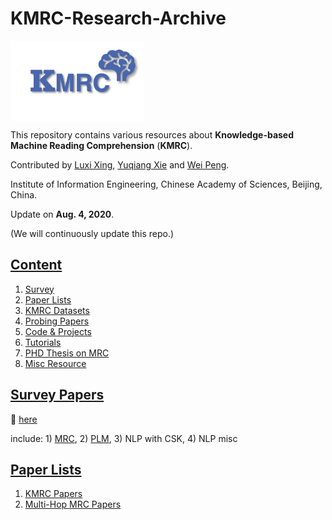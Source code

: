 # KMRC-Research-Archive
<img align="middle" src="content/assets/kmrc-icon.png" height="128" alt="kmrc-logo">

This repository contains various resources about **Knowledge-based Machine Reading Comprehension** (**KMRC**).

Contributed by [Luxi Xing](https://github.com/XingLuxi), [Yuqiang Xie](https://github.com/IndexFziQ) and [Wei Peng](https://github.com/a414351664).

Institute of Information Engineering, Chinese Academy of Sciences, Beijing, China.

Update on **Aug. 4, 2020**.

(We will continuously update this repo.)


## [Content](#content)

1. [Survey](#survey-papers)
2. [Paper Lists](#paper-lists)
3. [KMRC Datasets](#mrc-benchmark-datasets)
4. [Probing Papers](#)
5. [Code & Projects](#)
6. [Tutorials](#)
7. [PHD Thesis on MRC](#phd-thesis-on-mrc)
8. [Misc Resource](#)

## [Survey Papers](#content)

:link: [here](/content/surveys.md)

include: 1) [MRC](/content/surveys.md#mrc), 2) [PLM](/content/surveys.md#plm), 3) NLP with CSK, 4) NLP misc

## [Paper Lists](#content)

1. [KMRC Papers](/content/papers-kmrc.md)
2. [Multi-Hop MRC Papers](https://github.com/XingLuxi/KMRC-Research-Archive/blob/master/content/papers-multi-hop.md)

